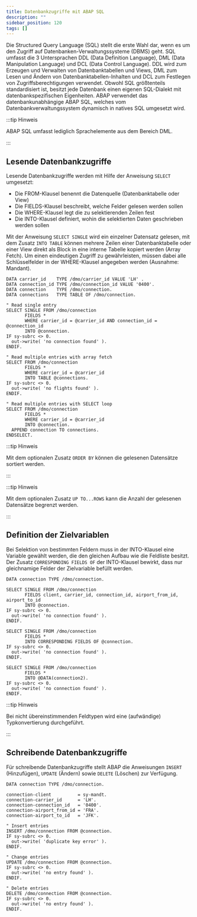 ```yaml
---
title: Datenbankzugriffe mit ABAP SQL
description: ""
sidebar_position: 120
tags: []
---
```


Die Structured Query Language (SQL) stellt die erste Wahl dar, wenn es um den Zugriff auf Datenbanken-Verwaltungssysteme (DBMS) geht. SQL umfasst die 3 Untersprachen DDL (Data Definition Language), DML (Data Manipulation Language) und DCL (Data Control Language). DDL wird zum Erzeugen und Verwalten von Datenbanktabellen und Views, DML zum Lesen und Ändern von Datenbanktabellen-Inhalten und DCL zum Festlegen von Zugriffsberechtigungen verwendet. Obwohl SQL größtenteils standardisiert ist, besitzt jede Datenbank einen eigenen SQL-Dialekt mit datenbankspezifischen Eigenheiten. ABAP verwendet das datenbankunabhängige ABAP SQL, welches vom Datenbankverwaltungssystem dynamisch in natives SQL umgesetzt wird.

:::tip Hinweis

ABAP SQL umfasst lediglich Sprachelemente aus dem Bereich DML.

:::

## Lesende Datenbankzugriffe

Lesende Datenbankzugriffe werden mit Hilfe der Anweisung `SELECT` umgesetzt:

- Die FROM-Klausel benennt die Datenquelle (Datenbanktabelle oder View)
- Die FIELDS-Klausel beschreibt, welche Felder gelesen werden sollen
- Die WHERE-Klausel legt die zu selektierenden Zeilen fest
- Die INTO-Klausel definiert, wohin die selektierten Daten geschrieben werden sollen

Mit der Anweisung `SELECT SINGLE` wird ein einzelner Datensatz gelesen, mit dem Zusatz `INTO TABLE` können mehrere Zeilen einer Datenbanktabelle oder einer View direkt als Block in eine interne Tabelle kopiert werden (Array Fetch). Um einen eindeutigen Zugriff
zu gewährleisten, müssen dabei alle Schlüsselfelder in der WHERE-Klausel angegeben werden (Ausnahme: Mandant).

```abap showLineNumbers
DATA carrier_id    TYPE /dmo/carrier_id VALUE 'LH' .
DATA connection_id TYPE /dmo/connection_id VALUE '0400'.
DATA connection    TYPE /dmo/connection.
DATA connections   TYPE TABLE OF /dmo/connection.

" Read single entry
SELECT SINGLE FROM /dmo/connection
       FIELDS *
       WHERE carrier_id = @carrier_id AND connection_id = @connection_id
       INTO @connection.
IF sy-subrc <> 0.
  out->write( 'no connection found' ).
ENDIF.

" Read multiple entries with array fetch
SELECT FROM /dmo/connection
       FIELDS *
       WHERE carrier_id = @carrier_id
       INTO TABLE @connections.
IF sy-subrc <> 0.
  out->write( 'no flights found' ).
ENDIF.

" Read multiple entries with SELECT loop
SELECT FROM /dmo/connection
       FIELDS *
       WHERE carrier_id = @carrier_id
       INTO @connection.
  APPEND connection TO connections.
ENDSELECT.
```

:::tip Hinweis

Mit dem optionalen Zusatz `ORDER BY` können die gelesenen Datensätze sortiert werden.

:::

:::tip Hinweis

Mit dem optionalen Zusatz `UP TO...ROWS` kann die Anzahl der gelesenen Datensätze begrenzt werden.

:::

## Definition der Zielvariablen

Bei Selektion von bestimmten Feldern muss in der INTO-Klausel eine Variable gewählt werden, die den gleichen Aufbau wie die Feldliste besitzt. Der Zusatz `CORRESPONDING FIELDS OF` der INTO-Klausel bewirkt, dass nur gleichnamige Felder der Zielvariable befüllt
werden.

```abap showLineNumbers
DATA connection TYPE /dmo/connection.

SELECT SINGLE FROM /dmo/connection
       FIELDS client, carrier_id, connection_id, airport_from_id, airport_to_id
       INTO @connection.
IF sy-subrc <> 0.
  out->write( 'no connection found' ).
ENDIF.

SELECT SINGLE FROM /dmo/connection
       FIELDS *
       INTO CORRESPONDING FIELDS OF @connection.
IF sy-subrc <> 0.
  out->write( 'no connection found' ).
ENDIF.

SELECT SINGLE FROM /dmo/connection
       FIELDS *
       INTO @DATA(connection2).
IF sy-subrc <> 0.
  out->write( 'no connection found' ).
ENDIF.
```

:::tip Hinweis

Bei nicht übereinstimmenden Feldtypen wird eine (aufwändige) Typkonvertierung durchgeführt.

:::

## Schreibende Datenbankzugriffe

Für schreibende Datenbankzugriffe stellt ABAP die Anweisungen `INSERT` (Hinzufügen), `UPDATE` (Ändern) sowie `DELETE` (Löschen) zur Verfügung.

```abap showLineNumbers
DATA connection TYPE /dmo/connection.

connection-client          = sy-mandt.
connection-carrier_id      = 'LH'.
connection-connection_id   = '0400'.
connection-airport_from_id = 'FRA'.
connection-airport_to_id   = 'JFK'.

" Insert entries
INSERT /dmo/connection FROM @connection.
IF sy-subrc <> 0.
  out->write( 'duplicate key error' ).
ENDIF.

" Change entries
UPDATE /dmo/connection FROM @connection.
IF sy-subrc <> 0.
  out->write( 'no entry found' ).
ENDIF.

" Delete entries
DELETE /dmo/connection FROM @connection.
IF sy-subrc <> 0.
  out->write( 'no entry found' ).
ENDIF.
```
